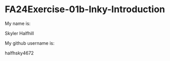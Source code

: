 # FA24Exercise-01b-Inky-Introduction

My name is:

Skyler Halfhill

My github username is:

halfhsky4672
